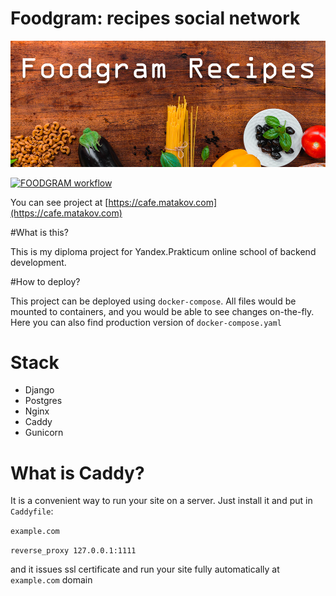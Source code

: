 # Foodgram: recipes social network
<img src="https://raw.githubusercontent.com/matacoder/matacoder/main/foodgram.png">

[![FOODGRAM workflow](https://github.com/matacoder/foodgram-project/actions/workflows/foodgram_workflow.yaml/badge.svg)](https://github.com/matacoder/foodgram-project/actions/workflows/foodgram_workflow.yaml)

You can see project at [https://cafe.matakov.com](https://cafe.matakov.com)

#What is this?

This is my diploma project for Yandex.Prakticum online school of backend development.

#How to deploy?

This project can be deployed using `docker-compose`. All files would be mounted to containers, and you would be able to see changes on-the-fly.
Here you can also find production version of `docker-compose.yaml`

# Stack

- Django
- Postgres
- Nginx
- Caddy
- Gunicorn

# What is Caddy?

It is a convenient way to run your site on a server. Just install it and put in `Caddyfile`:

`example.com`

`reverse_proxy 127.0.0.1:1111`

and it issues ssl certificate and run your site fully automatically at `example.com` domain
